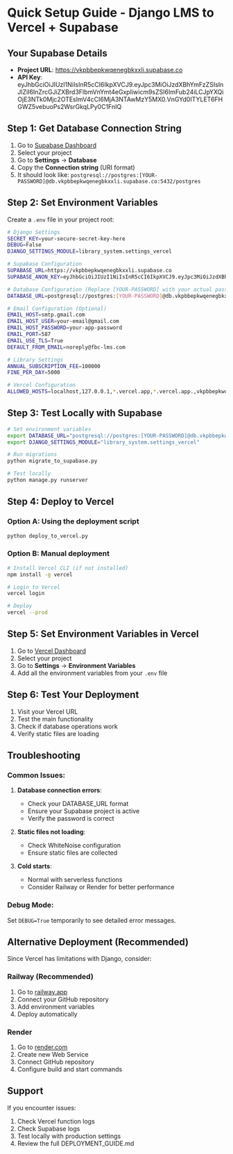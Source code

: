 # Quick Setup Guide - Django LMS to Vercel + Supabase

## Your Supabase Details
- **Project URL**: https://vkpbbepkwqenegbkxxli.supabase.co
- **API Key**: eyJhbGciOiJIUzI1NiIsInR5cCI6IkpXVCJ9.eyJpc3MiOiJzdXBhYmFzZSIsInJlZiI6InZrcGJiZXBrd3FlbmVnYmt4eGxpIiwicm9sZSI6ImFub24iLCJpYXQiOjE3NTk0Mjc2OTEsImV4cCI6MjA3NTAwMzY5MX0.VnGYd0ITYLET6FHGWZ5vebuoPs2WsrGkqLPy0C1FnIQ

## Step 1: Get Database Connection String

1. Go to [Supabase Dashboard](https://supabase.com/dashboard)
2. Select your project
3. Go to **Settings** → **Database**
4. Copy the **Connection string** (URI format)
5. It should look like: `postgresql://postgres:[YOUR-PASSWORD]@db.vkpbbepkwqenegbkxxli.supabase.co:5432/postgres`

## Step 2: Set Environment Variables

Create a `.env` file in your project root:

```bash
# Django Settings
SECRET_KEY=your-secure-secret-key-here
DEBUG=False
DJANGO_SETTINGS_MODULE=library_system.settings_vercel

# Supabase Configuration
SUPABASE_URL=https://vkpbbepkwqenegbkxxli.supabase.co
SUPABASE_ANON_KEY=eyJhbGciOiJIUzI1NiIsInR5cCI6IkpXVCJ9.eyJpc3MiOiJzdXBhYmFzZSIsInJlZiI6InZrcGJiZXBrd3FlbmVnYmt4eGxpIiwicm9sZSI6ImFub24iLCJpYXQiOjE3NTk0Mjc2OTEsImV4cCI6MjA3NTAwMzY5MX0.VnGYd0ITYLET6FHGWZ5vebuoPs2WsrGkqLPy0C1FnIQ

# Database Configuration (Replace [YOUR-PASSWORD] with your actual password)
DATABASE_URL=postgresql://postgres:[YOUR-PASSWORD]@db.vkpbbepkwqenegbkxxli.supabase.co:5432/postgres

# Email Configuration (Optional)
EMAIL_HOST=smtp.gmail.com
EMAIL_HOST_USER=your-email@gmail.com
EMAIL_HOST_PASSWORD=your-app-password
EMAIL_PORT=587
EMAIL_USE_TLS=True
DEFAULT_FROM_EMAIL=noreply@fbc-lms.com

# Library Settings
ANNUAL_SUBSCRIPTION_FEE=100000
FINE_PER_DAY=5000

# Vercel Configuration
ALLOWED_HOSTS=localhost,127.0.0.1,*.vercel.app,*.vercel.app.,vkpbbepkwqenegbkxxli.supabase.co
```

## Step 3: Test Locally with Supabase

```bash
# Set environment variables
export DATABASE_URL="postgresql://postgres:[YOUR-PASSWORD]@db.vkpbbepkwqenegbkxxli.supabase.co:5432/postgres"
export DJANGO_SETTINGS_MODULE="library_system.settings_vercel"

# Run migrations
python migrate_to_supabase.py

# Test locally
python manage.py runserver
```

## Step 4: Deploy to Vercel

### Option A: Using the deployment script
```bash
python deploy_to_vercel.py
```

### Option B: Manual deployment
```bash
# Install Vercel CLI (if not installed)
npm install -g vercel

# Login to Vercel
vercel login

# Deploy
vercel --prod
```

## Step 5: Set Environment Variables in Vercel

1. Go to [Vercel Dashboard](https://vercel.com/dashboard)
2. Select your project
3. Go to **Settings** → **Environment Variables**
4. Add all the environment variables from your `.env` file

## Step 6: Test Your Deployment

1. Visit your Vercel URL
2. Test the main functionality
3. Check if database operations work
4. Verify static files are loading

## Troubleshooting

### Common Issues:

1. **Database connection errors**:
   - Check your DATABASE_URL format
   - Ensure your Supabase project is active
   - Verify the password is correct

2. **Static files not loading**:
   - Check WhiteNoise configuration
   - Ensure static files are collected

3. **Cold starts**:
   - Normal with serverless functions
   - Consider Railway or Render for better performance

### Debug Mode:
Set `DEBUG=True` temporarily to see detailed error messages.

## Alternative Deployment (Recommended)

Since Vercel has limitations with Django, consider:

### Railway (Recommended)
1. Go to [railway.app](https://railway.app)
2. Connect your GitHub repository
3. Add environment variables
4. Deploy automatically

### Render
1. Go to [render.com](https://render.com)
2. Create new Web Service
3. Connect GitHub repository
4. Configure build and start commands

## Support

If you encounter issues:
1. Check Vercel function logs
2. Check Supabase logs
3. Test locally with production settings
4. Review the full DEPLOYMENT_GUIDE.md
